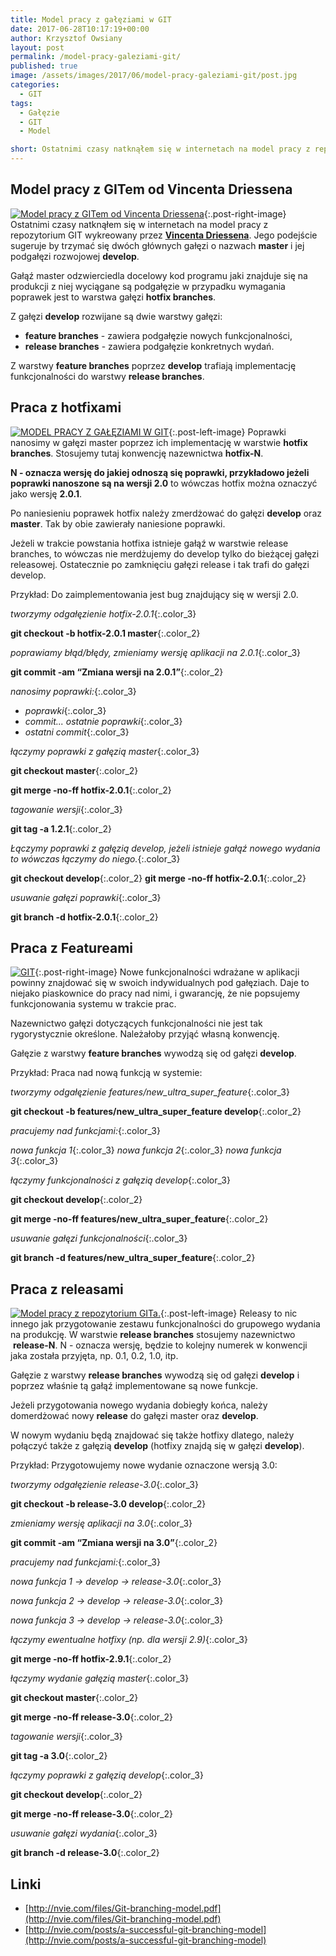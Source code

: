 ```yaml
---
title: Model pracy z gałęziami w GIT
date: 2017-06-28T10:17:19+00:00
author: Krzysztof Owsiany
layout: post
permalink: /model-pracy-galeziami-git/
published: true
image: /assets/images/2017/06/model-pracy-galeziami-git/post.jpg
categories:
  - GIT
tags:
  - Gałęzie
  - GIT
  - Model

short: Ostatnimi czasy natknąłem się w internetach na model pracy z repozytorium GIT wykreowany przez http://nvie.com Vincenta Driessena. Jego podejście sugeruje by trzymać się dwóch głównych gałęzi o nazwach master i jej podgałęzi rozwojowej develop.
---
```

## Model pracy z GITem od Vincenta Driessena
[![Model pracy z GITem od Vincenta Driessena][image1]][image1-big]{:.post-right-image}
Ostatnimi czasy natknąłem się w internetach na model pracy z repozytorium GIT wykreowany przez **[Vincenta Driessena](http://nvie.com)**. Jego podejście sugeruje by trzymać się dwóch głównych gałęzi o nazwach **master** i jej podgałęzi rozwojowej **develop**.

Gałąź master odzwierciedla docelowy kod programu jaki znajduje się na produkcji z niej wyciągane są podgałęzie w przypadku wymagania poprawek jest to warstwa gałęzi **hotfix branches**.

Z gałęzi **develop** rozwijane są dwie warstwy gałęzi:
* **feature branches** - zawiera podgałęzie nowych funkcjonalności,
* **release branches** - zawiera podgałęzie konkretnych wydań.
 
Z warstwy **feature branches** poprzez **develop** trafiają implementację funkcjonalności do warstwy **release branches**.
    
## Praca z hotfixami
[![MODEL PRACY Z GAŁĘZIAMI W GIT][image2]][image2-big]{:.post-left-image}
Poprawki nanosimy w gałęzi master poprzez ich implementację w warstwie **hotfix branches**. Stosujemy tutaj konwencję nazewnictwa **hotfix-N**.

**N - oznacza wersję do jakiej odnoszą się poprawki, przykładowo jeżeli poprawki nanoszone są na wersji 2.0** to wówczas hotfix można oznaczyć jako wersję **2.0.1**.
    
Po naniesieniu poprawek hotfix należy zmerdżować do gałęzi **develop** oraz **master**. Tak by obie zawierały naniesione poprawki.

Jeżeli w trakcie powstania hotfixa istnieje gałąź w warstwie release branches, to wówczas nie merdżujemy do develop tylko do bieżącej gałęzi releasowej. Ostatecznie po zamknięciu gałęzi release i tak trafi do gałęzi develop.

Przykład:
Do zaimplementowania jest bug znajdujący się w wersji 2.0.    
    
*tworzymy odgałęzienie hotfix-2.0.1*{:.color_3}    

**git checkout -b hotfix-2.0.1 master**{:.color_2}
    
*poprawiamy błąd/błędy, zmieniamy wersję aplikacji na 2.0.1*{:.color_3} 

**git commit -am “Zmiana wersji na 2.0.1”**{:.color_2}
    
*nanosimy poprawki:*{:.color_3}

* *poprawki*{:.color_3}
* *commit... ostatnie poprawki*{:.color_3}
* *ostatni commit*{:.color_3}
    
*łączymy poprawki z gałęzią master*{:.color_3}

**git checkout master**{:.color_2}

**git merge -no-ff hotfix-2.0.1**{:.color_2}

*tagowanie wersji*{:.color_3} 

**git tag -a 1.2.1**{:.color_2}

*Łączymy poprawki z gałęzią develop, jeżeli istnieje gałąź nowego wydania to wówczas łączymy do niego.*{:.color_3} 

**git checkout develop**{:.color_2}
**git merge -no-ff hotfix-2.0.1**{:.color_2}
    
*usuwanie gałęzi poprawki*{:.color_3} 

**git branch -d hotfix-2.0.1**{:.color_2}
    
## Praca z Featureami
[![GIT][post]][post-big]{:.post-right-image}
Nowe funkcjonalności wdrażane w aplikacji powinny znajdować się w swoich indywidualnych pod gałęziach. Daje to niejako piaskownice do pracy nad nimi, i gwarancję, że nie popsujemy funkcjonowania systemu w trakcie prac.

Nazewnictwo gałęzi dotyczących funkcjonalności nie jest tak rygorystycznie określone. Należałoby przyjąć własną konwencję.

Gałęzie z warstwy **feature branches** wywodzą się od gałęzi **develop**.

Przykład:
Praca nad nową funkcją w systemie:  
    
*tworzymy odgałęzienie features/new_ultra_super_feature*{:.color_3} 

**git checkout -b features/new_ultra_super_feature develop**{:.color_2}

*pracujemy nad funkcjami:*{:.color_3} 

*nowa funkcja 1*{:.color_3} 
*nowa funkcja 2*{:.color_3} 
*nowa funkcja 3*{:.color_3} 
    
*łączymy funkcjonalności z gałęzią develop*{:.color_3} 

**git checkout develop**{:.color_2}

**git merge -no-ff features/new_ultra_super_feature**{:.color_2}

*usuwanie gałęzi funkcjonalności*{:.color_3} 

**git branch -d features/new_ultra_super_feature**{:.color_2}
    
## Praca z releasami    
[![Model pracy z repozytorium GITa.][image3]][image3-big]{:.post-left-image}
Releasy to nic innego jak przygotowanie zestawu funkcjonalności do grupowego wydania na produkcję. W warstwie **release branches** stosujemy nazewnictwo  **release-N**.
N - oznacza wersję, będzie to kolejny numerek w konwencji jaka została przyjęta, np. 0.1, 0.2, 1.0, itp.

Gałęzie z warstwy **release branches** wywodzą się od gałęzi **develop** i poprzez właśnie tą gałąź implementowane są nowe funkcje.
    
Jeżeli przygotowania nowego wydania dobiegły końca, należy domerdżować nowy **release** do gałęzi master oraz **develop**.
    
W nowym wydaniu będą znajdować się także hotfixy dlatego, należy połączyć także z gałęzią **develop** (hotfixy znajdą się w gałęzi **develop**).

Przykład:
Przygotowujemy nowe wydanie oznaczone wersją 3.0:
    
*tworzymy odgałęzienie release-3.0*{:.color_3} 

**git checkout -b release-3.0 develop**{:.color_2}
    

*zmieniamy wersję aplikacji na 3.0*{:.color_3} 

**git commit -am “Zmiana wersji na 3.0”**{:.color_2}
    
*pracujemy nad funkcjami:*{:.color_3} 

*nowa funkcja 1 -> develop -> release-3.0*{:.color_3} 

*nowa funkcja 2 -> develop -> release-3.0*{:.color_3} 

*nowa funkcja 3 -> develop -> release-3.0*{:.color_3} 
    
*łączymy ewentualne hotfixy (np. dla wersji 2.9)*{:.color_3}

**git merge -no-ff hotfix-2.9.1**{:.color_2}
    
*łączymy wydanie gałęzią master*{:.color_3} 

**git checkout master**{:.color_2}
    
**git merge -no-ff release-3.0**{:.color_2}
     
*tagowanie wersji*{:.color_3}

**git tag -a 3.0**{:.color_2}

    
*łączymy poprawki z gałęzią develop*{:.color_3}

**git checkout develop**{:.color_2}
    
**git merge -no-ff release-3.0**{:.color_2} 

    
*usuwanie gałęzi wydania*{:.color_3}

**git branch -d release-3.0**{:.color_2}

## Linki
* [http://nvie.com/files/Git-branching-model.pdf](http://nvie.com/files/Git-branching-model.pdf)
* [http://nvie.com/posts/a-successful-git-branching-model](http://nvie.com/posts/a-successful-git-branching-model)


[post]: /assets/images/2017/06/model-pracy-galeziami-git/post.jpg
[post-big]: /assets/images/2017/06/model-pracy-galeziami-git/post-big.jpg

[image1]: /assets/images/2017/06/model-pracy-galeziami-git/image1.png
[image1-big]: /assets/images/2017/06/model-pracy-galeziami-git/image1-big.png

[image2]: /assets/images/2017/06/model-pracy-galeziami-git/image2.jpg
[image2-big]: /assets/images/2017/06/model-pracy-galeziami-git/image2-big.jpg    
  
[image3]: /assets/images/2017/06/model-pracy-galeziami-git/image3.jpg
[image3-big]: /assets/images/2017/06/model-pracy-galeziami-git/image3-big.jpg    
  